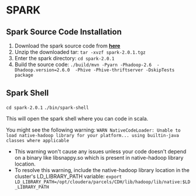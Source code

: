 # SPARK

## Spark Source Code Installation
1. Download the spark source code from [**here**](http://spark.apache.org/downloads.html)
2. Unzip the downloaded tar: 
`tar -xvzf spark-2.0.1.tgz`
3. Enter the spark directory: 
`cd spark-2.0.1`
4. Build the source code: 
`./build/mvn -Pyarn -Phadoop-2.6  -Dhadoop.version=2.6.0  -Phive -Phive-thriftserver -DskipTests  package`
	
	
## Spark Shell
`cd spark-2.0.1`
`./bin/spark-shell`

This will open the spark shell where you can code in scala.

You might see the following warning: `WARN NativeCodeLoader: Unable to load native-hadoop library for your platform... using builtin-java classes where applicable`
  * This warning won't cause any issues unless your code doesn't depend on a binary like libsnappy.so which is present in native-hadoop library location.
  * To resolve this warning, include the native-hadoop library location in the cluster's LD_LIBRARY_PATH variable:
  `export LD_LIBRARY_PATH=/opt/cloudera/parcels/CDH/lib/hadoop/lib/native:$LD_LIBRARY_PATH`